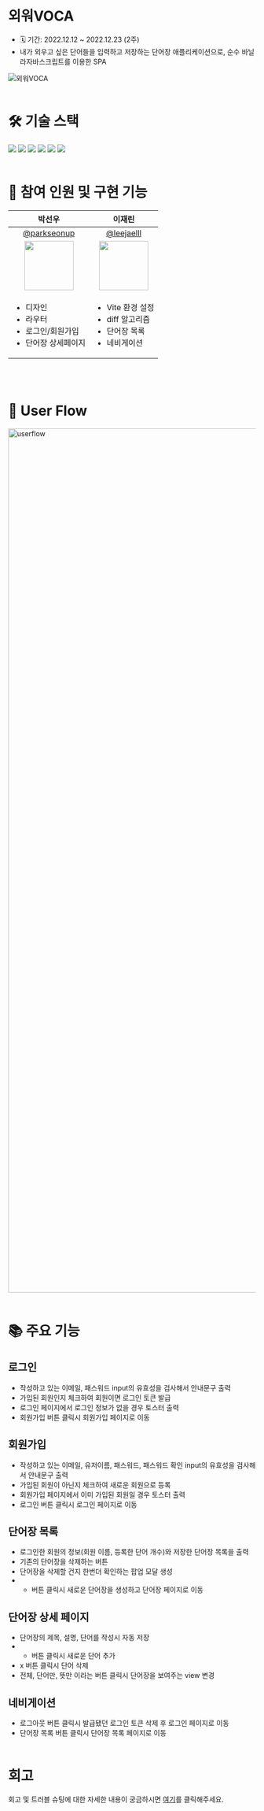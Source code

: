 # 외워VOCA

- 🗓 기간: 2022.12.12 ~ 2022.12.23 (2주)
- 내가 외우고 싶은 단어들을 입력하고 저장하는 단어장 애플리케이션으로, 순수 바닐라자바스크립트를 이용한 SPA

![외워VOCA](https://user-images.githubusercontent.com/76897813/210952651-e30e6755-f928-4d77-833d-3e1491260e25.gif)
<br><br>

# 🛠 기술 스택

<img src="https://img.shields.io/badge/html5-E34F26?style=for-the-badge&logo=html5&logoColor=white">
<img src="https://img.shields.io/badge/CSS3-1572B6?style=for-the-badge&logo=CSS3&logoColor=white">
<img src="https://img.shields.io/badge/CSSModules-000000?style=for-the-badge&logo=CSSModules&logoColor=white">
<img src="https://img.shields.io/badge/JavaScript-F7DF1E?style=for-the-badge&logo=JavaScript&logoColor=white">
<img src="https://img.shields.io/badge/Express-000000?style=for-the-badge&logo=Express&logoColor=white">
<img src="https://img.shields.io/badge/Vite-646CFF?style=for-the-badge&logo=Vite&logoColor=white">
<br><br>

# 👭 참여 인원 및 구현 기능

<table>
  <thead>
    <tr>
      <th align="center">박선우</th>
      <th align="center">이재린</th>
    </tr>
  </thead>
  <tbody>
    <tr>
      <td align="center">
        <a href="https://github.com/parkseonup">@parkseonup</a>
      </td>
      <td align="center">
        <a href="https://github.com/leejaelll">@leejaelll</a>
      </td>
    </tr>
    <tr>
      <td align="center">
        <a target="_blank" rel="noopener noreferrer nofollow" href="https://avatars.githubusercontent.com/parkseonup">
          <img src="https://avatars.githubusercontent.com/parkseonup" width="100" style="max-width: 100%;">
        </a>
      </td>
      <td align="center">
        <a target="_blank" rel="noopener noreferrer nofollow" href="https://avatars.githubusercontent.com/leejaelll">
          <img src="https://avatars.githubusercontent.com/leejaelll" width="100" style="max-width: 100%;">
        </a>
      </td>
    </tr>
    <tr>
      <td>
        <ul>
          <li>디자인</li>
          <li>라우터</li>
          <li>로그인/회원가입</li>
          <li>단어장 상세페이지</li>
        </ul>
      </td>
      <td>
        <ul>
          <li>Vite 환경 설정</li>
          <li>diff 알고리즘</li>
          <li>단어장 목록</li>
          <li>네비게이션</li>
        </ul>
      </td>
    </tr>
  </tbody>
</table>
<br><br>

# 🌊 User Flow

<img width="1756" alt="userflow" src="https://user-images.githubusercontent.com/76897813/210955033-fdbae2b2-2f14-4788-89e6-c3b65cd19157.png">
<br><br>

# 📚 주요 기능

## 로그인

- 작성하고 있는 이메일, 패스워드 input의 유효성을 검사해서 안내문구 출력
- 가입된 회원인지 체크하여 회원이면 로그인 토큰 발급
- 로그인 페이지에서 로그인 정보가 없을 경우 토스터 출력
- 회원가입 버튼 클릭시 회원가입 페이지로 이동

## 회원가입

- 작성하고 있는 이메일, 유저이름, 패스워드, 패스워드 확인 input의 유효성을 검사해서 안내문구 출력
- 가입된 회원이 아닌지 체크하여 새로운 회원으로 등록
- 회원가입 페이지에서 이미 가입된 회원일 경우 토스터 출력
- 로그인 버튼 클릭시 로그인 페이지로 이동

## 단어장 목록

- 로그인한 회원의 정보(회원 이름, 등록한 단어 개수)와 저장한 단어장 목록을 출력
- 기존의 단어장을 삭제하는 버튼
- 단어장을 삭제할 건지 한번더 확인하는 팝업 모달 생성
- - 버튼 클릭시 새로운 단어장을 생성하고 단어장 페이지로 이동

## 단어장 상세 페이지

- 단어장의 제목, 설명, 단어를 작성시 자동 저장
- - 버튼 클릭시 새로운 단어 추가
- x 버튼 클릭시 단어 삭제
- 전체, 단어만, 뜻만 이라는 버튼 클릭시 단어장을 보여주는 view 변경

## 네비게이션

- 로그아웃 버튼 클릭시 발급됐던 로그인 토큰 삭제 후 로그인 페이지로 이동
- 단어장 목록 버튼 클릭시 단어장 목록 페이지로 이동
  <br><br>

# 회고

회고 및 트러블 슈팅에 대한 자세한 내용이 궁금하시면 [여기](https://hilarious-budget-76c.notion.site/46422dda10ce404f80c5f9f5ff8a47fb)를 클릭해주세요.

